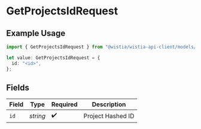 # GetProjectsIdRequest

## Example Usage

```typescript
import { GetProjectsIdRequest } from "@wistia/wistia-api-client/models/operations";

let value: GetProjectsIdRequest = {
  id: "<id>",
};
```

## Fields

| Field              | Type               | Required           | Description        |
| ------------------ | ------------------ | ------------------ | ------------------ |
| `id`               | *string*           | :heavy_check_mark: | Project Hashed ID  |